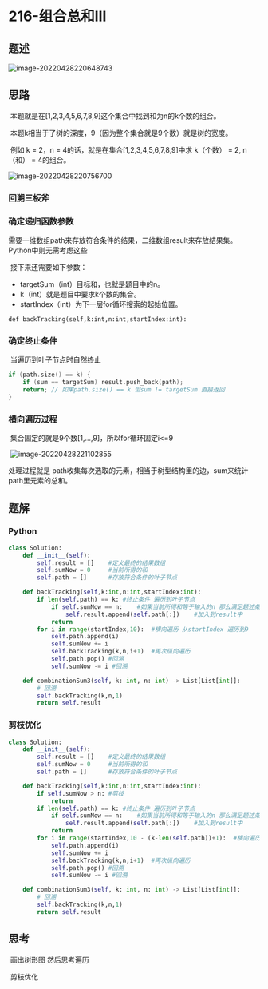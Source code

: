 # 216-组合总和Ⅲ

## 题述

![image-20220428220648743](https://happygoing.oss-cn-beijing.aliyuncs.com/img/image-20220428220648743.png)

## 思路

​	本题就是在[1,2,3,4,5,6,7,8,9]这个集合中找到和为n的k个数的组合。

​	本题k相当于了树的深度，9（因为整个集合就是9个数）就是树的宽度。

​	例如 k = 2，n = 4的话，就是在集合[1,2,3,4,5,6,7,8,9]中求 k（个数） = 2, n（和） = 4的组合。

![image-20220428220756700](https://happygoing.oss-cn-beijing.aliyuncs.com/img/image-20220428220756700.png)

### 回溯三板斧

### 确定递归函数参数

​	需要一维数组path来存放符合条件的结果，二维数组result来存放结果集。Python中则无需考虑这些

​	接下来还需要如下参数：

- targetSum（int）目标和，也就是题目中的n。
- k（int）就是题目中要求k个数的集合。
- startIndex（int）为下一层for循环搜索的起始位置。

```
def backTracking(self,k:int,n:int,startIndex:int):
```

### 确定终止条件

​	当遍历到叶子节点时自然终止

```C++
if (path.size() == k) {
    if (sum == targetSum) result.push_back(path);
    return; // 如果path.size() == k 但sum != targetSum 直接返回
}
```

### 横向遍历过程

​	集合固定的就是9个数[1,...,9]，所以for循环固定i<=9

​	![image-20220428221102855](https://happygoing.oss-cn-beijing.aliyuncs.com/img/image-20220428221102855.png)

处理过程就是 path收集每次选取的元素，相当于树型结构里的边，sum来统计path里元素的总和。

## 题解

### Python

```python
class Solution:
    def __init__(self):
        self.result = []    #定义最终的结果数组
        self.sumNow = 0     #当前所得的和
        self.path = []      #存放符合条件的叶子节点

    def backTracking(self,k:int,n:int,startIndex:int):
        if len(self.path) == k: #终止条件 遍历到叶子节点
            if self.sumNow == n:    #如果当前所得和等于输入的n 那么满足题述条件 加入到result中
                self.result.append(self.path[:])    #加入到result中
            return 
        for i in range(startIndex,10):  #横向遍历 从startIndex 遍历到9
            self.path.append(i)
            self.sumNow += i
            self.backTracking(k,n,i+1)  #再次纵向遍历
            self.path.pop() #回溯
            self.sumNow -= i #回溯

    def combinationSum3(self, k: int, n: int) -> List[List[int]]:
        # 回溯
        self.backTracking(k,n,1)
        return self.result
```

### 剪枝优化

```python
class Solution:
    def __init__(self):
        self.result = []    #定义最终的结果数组
        self.sumNow = 0     #当前所得的和
        self.path = []      #存放符合条件的叶子节点

    def backTracking(self,k:int,n:int,startIndex:int):
        if self.sumNow > n: #剪枝
            return
        if len(self.path) == k: #终止条件 遍历到叶子节点
            if self.sumNow == n:    #如果当前所得和等于输入的n 那么满足题述条件 加入到result中
                self.result.append(self.path[:])    #加入到result中
            return 
        for i in range(startIndex,10 - (k-len(self.path))+1):  #横向遍历 从startIndex 遍历到9
            self.path.append(i)
            self.sumNow += i
            self.backTracking(k,n,i+1)  #再次纵向遍历
            self.path.pop() #回溯
            self.sumNow -= i #回溯

    def combinationSum3(self, k: int, n: int) -> List[List[int]]:
        # 回溯
        self.backTracking(k,n,1)
        return self.result
```

## 思考

​	画出树形图 然后思考遍历

​	剪枝优化